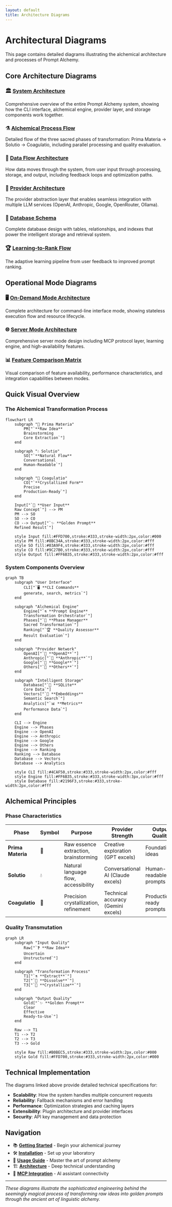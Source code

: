```yaml
---
layout: default
title: Architecture Diagrams
---
```


# Architectural Diagrams

This page contains detailed diagrams illustrating the alchemical architecture and processes of Prompt Alchemy.

## Core Architecture Diagrams

### 🏛️ [System Architecture](./assets/diagrams/system-architecture)
Comprehensive overview of the entire Prompt Alchemy system, showing how the CLI interface, alchemical engine, provider layer, and storage components work together.

### ⚗️ [Alchemical Process Flow](./assets/diagrams/alchemical-process)
Detailed flow of the three sacred phases of transformation: Prima Materia → Solutio → Coagulatio, including parallel processing and quality evaluation.

### 🔄 [Data Flow Architecture](./assets/diagrams/data-flow)
How data moves through the system, from user input through processing, storage, and output, including feedback loops and optimization paths.

### 🤖 [Provider Architecture](./assets/diagrams/provider-architecture)
The provider abstraction layer that enables seamless integration with multiple LLM services (OpenAI, Anthropic, Google, OpenRouter, Ollama).

### 💾 [Database Schema](./assets/diagrams/database-schema)
Complete database design with tables, relationships, and indexes that power the intelligent storage and retrieval system.

### 🏆 [Learning-to-Rank Flow](./assets/diagrams/learning-to-rank)
The adaptive learning pipeline from user feedback to improved prompt ranking.

## Operational Mode Diagrams

### 🖥️ [On-Demand Mode Architecture](./assets/diagrams/on-demand-architecture)
Complete architecture for command-line interface mode, showing stateless execution flow and resource lifecycle.

### 🌐 [Server Mode Architecture](./assets/diagrams/server-mode-architecture)
Comprehensive server mode design including MCP protocol layer, learning engine, and high-availability features.

### 📊 [Feature Comparison Matrix](./assets/diagrams/feature-comparison-matrix)
Visual comparison of feature availability, performance characteristics, and integration capabilities between modes.

## Quick Visual Overview

### The Alchemical Transformation Process

```mermaid
flowchart LR
    subgraph "🌱 Prima Materia"
        PM["`**Raw Idea**
        Brainstorming
        Core Extraction`"]
    end
    
    subgraph "💧 Solutio" 
        SO["`**Natural Flow**
        Conversational
        Human-Readable`"]
    end
    
    subgraph "💎 Coagulatio"
        CO["`**Crystallized Form**
        Precise
        Production-Ready`"]
    end
    
    Input["`📝 **User Input**
    Raw Concept`"] --> PM
    PM --> SO
    SO --> CO
    CO --> Output["`✨ **Golden Prompt**
    Refined Result`"]
    
    style Input fill:#FFD700,stroke:#333,stroke-width:2px,color:#000
    style PM fill:#8BC34A,stroke:#333,stroke-width:2px,color:#fff
    style SO fill:#03A9F4,stroke:#333,stroke-width:2px,color:#fff
    style CO fill:#9C27B0,stroke:#333,stroke-width:2px,color:#fff
    style Output fill:#FF6B35,stroke:#333,stroke-width:2px,color:#fff
```

### System Components Overview

```mermaid
graph TB
    subgraph "User Interface"
        CLI["`🖥️ **CLI Commands**
        generate, search, metrics`"]
    end
    
    subgraph "Alchemical Engine"
        Engine["`⚗️ **Prompt Engine**
        Transformation Orchestrator`"]
        Phases["`🔄 **Phase Manager**
        Sacred Transformation`"]
        Ranking["`🏆 **Quality Assessor**
        Result Evaluation`"]
    end
    
    subgraph "Provider Network"
        OpenAI["`🤖 **OpenAI**`"]
        Anthropic["`🧠 **Anthropic**`"]
        Google["`🌟 **Google**`"]
        Others["`🔗 **Others**`"]
    end
    
    subgraph "Intelligent Storage"
        Database["`💾 **SQLite**
        Core Data`"]
        Vectors["`🧮 **Embeddings**
        Semantic Search`"]
        Analytics["`📊 **Metrics**
        Performance Data`"]
    end
    
    CLI --> Engine
    Engine --> Phases
    Engine --> OpenAI
    Engine --> Anthropic
    Engine --> Google
    Engine --> Others
    Engine --> Ranking
    Ranking --> Database
    Database --> Vectors
    Database --> Analytics
    
    style CLI fill:#4CAF50,stroke:#333,stroke-width:2px,color:#fff
    style Engine fill:#FF6B35,stroke:#333,stroke-width:3px,color:#fff
    style Database fill:#2196F3,stroke:#333,stroke-width:2px,color:#fff
```

## Alchemical Principles

### Phase Characteristics

| Phase | Symbol | Purpose | Provider Strength | Output Quality |
|-------|--------|---------|------------------|----------------|
| **Prima Materia** | 🌱 | Raw essence extraction, brainstorming | Creative exploration (GPT excels) | Foundational ideas |
| **Solutio** | 💧 | Natural language flow, accessibility | Conversational AI (Claude excels) | Human-readable prompts |
| **Coagulatio** | 💎 | Precision crystallization, refinement | Technical accuracy (Gemini excels) | Production-ready prompts |

### Quality Transmutation

```mermaid
graph LR
    subgraph "Input Quality"
        Raw["`❓ **Raw Idea**
        Uncertain
        Unstructured`"]
    end
    
    subgraph "Transformation Process"
        T1["`⚗️ **Extract**`"] 
        T2["`🌊 **Dissolve**`"]
        T3["`💎 **Crystallize**`"]
    end
    
    subgraph "Output Quality" 
        Gold["`✨ **Golden Prompt**
        Clear
        Effective
        Ready-to-Use`"]
    end
    
    Raw --> T1
    T1 --> T2  
    T2 --> T3
    T3 --> Gold
    
    style Raw fill:#B0BEC5,stroke:#333,stroke-width:2px,color:#000
    style Gold fill:#FFD700,stroke:#333,stroke-width:2px,color:#000
```

## Technical Implementation

The diagrams linked above provide detailed technical specifications for:

- **Scalability**: How the system handles multiple concurrent requests
- **Reliability**: Fallback mechanisms and error handling
- **Performance**: Optimization strategies and caching layers  
- **Extensibility**: Plugin architecture and provider interfaces
- **Security**: API key management and data protection

## Navigation

- 📚 **[Getting Started](./getting-started)** - Begin your alchemical journey
- 🛠️ **[Installation](./installation)** - Set up your laboratory
- 📖 **[Usage Guide](./usage)** - Master the art of prompt alchemy
- 🏗️ **[Architecture](./architecture)** - Deep technical understanding
- 🔌 **[MCP Integration](./mcp-integration)** - AI assistant connectivity

---

*These diagrams illustrate the sophisticated engineering behind the seemingly magical process of transforming raw ideas into golden prompts through the ancient art of linguistic alchemy.*